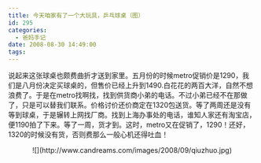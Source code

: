 ```yaml
---
title: 今天咱家有了一个大玩具，乒乓球桌（图）
id: 295
categories:
  - 爸妈手记
date: 2008-08-30 14:49:00
tags:
---
```


说起来这张球桌也颇费曲折才送到家里。五月份的时候metro促销价是1290，我们是八月份决定买球桌的，但售价已经上升到1490.白花花的两百大洋，自然不想浪费了。于是在metro找啊找，找到供货商小弟的电话。不过小弟已经不在那做了，只是可以替我们联系。价格讨价还价商定在1320包送货。等了两周还是没有等到球桌，于是辗转上网找厂商。找到上海办事处的电话，谁知人家还有淘宝店，便1190拍了下来。等了一周，货才到。这时，metro又在促销了，1290！还好，1320的时候没有货，否则费那么一般心机还得吐血！
<div align="center">![](http://www.candreams.com/images/2008/09/qiuzhuo.jpg)
</div>